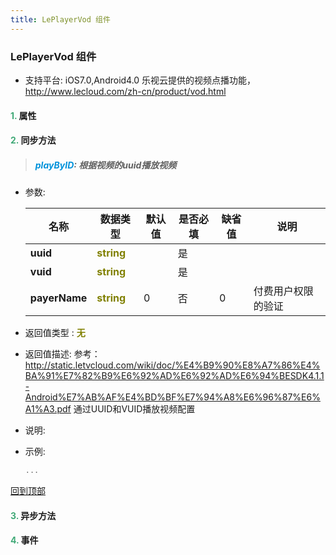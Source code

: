 ```yaml
---
title: LePlayerVod 组件
---
```


### LePlayerVod 组件

* 支持平台: iOS7.0,Android4.0
乐视云提供的视频点播功能，http://www.lecloud.com/zh-cn/product/vod.html

#### <font color ='#40A977'>**1.**</font> 属性

#### <font color ='#40A977'>**2.**</font> 同步方法

>##### <font color ='#0092db'>**playByID**</font>: 根据视频的uuid播放视频

- 参数:

  名称 | 数据类型 |默认值|是否必填|缺省值|说明
  ---- |-------------  |----------|--------------|--------|------
  **uuid** |<font color ='#808000'>**string**</font> |  | 是||
  **vuid** |<font color ='#808000'>**string**</font> |  | 是||
  **payerName** |<font color ='#808000'>**string**</font> | 0 | 否|0|付费用户权限的验证
- 返回值类型 : <font color ='#808000'>**无**</font>
- 返回值描述: 参考：http://static.letvcloud.com/wiki/doc/%E4%B9%90%E8%A7%86%E4%BA%91%E7%82%B9%E6%92%AD%E6%92%AD%E6%94%BESDK4.1.1-Android%E7%AB%AF%E4%BD%BF%E7%94%A8%E6%96%87%E6%A1%A3.pdf  通过UUID和VUID播放视频配置
- 说明: 
- 示例:

  ```javascript
  ...

  ```

[回到顶部](#top)

#### <font color ='#40A977'>**3.**</font> 异步方法


#### <font color ='#40A977'>**4.**</font> 事件


